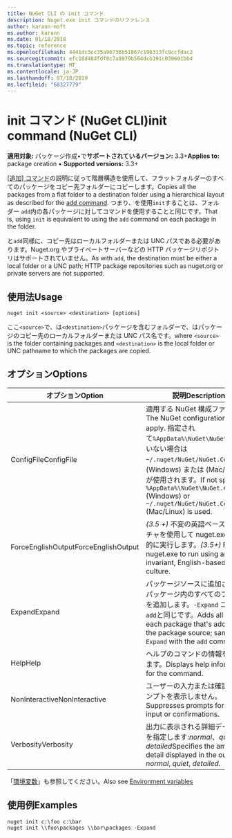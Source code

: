 ```yaml
---
title: NuGet CLI の init コマンド
description: Nuget.exe init コマンドのリファレンス
author: karann-msft
ms.author: karann
ms.date: 01/18/2018
ms.topic: reference
ms.openlocfilehash: 4441dc3cc35a96736b51867c196313fc9ccfdac2
ms.sourcegitcommit: efc18d484fdf0c7a8979b564dcb191c030601bb4
ms.translationtype: MT
ms.contentlocale: ja-JP
ms.lasthandoff: 07/18/2019
ms.locfileid: "68327779"
---
```

# <a name="init-command-nuget-cli"></a><span data-ttu-id="9e644-103">init コマンド (NuGet CLI)</span><span class="sxs-lookup"><span data-stu-id="9e644-103">init command (NuGet CLI)</span></span>

<span data-ttu-id="9e644-104">**適用対象:** パッケージ作成&bullet;で**サポートされているバージョン:** 3.3+</span><span class="sxs-lookup"><span data-stu-id="9e644-104">**Applies to:** package creation &bullet; **Supported versions:** 3.3+</span></span>

<span data-ttu-id="9e644-105">[[追加] コマンド](cli-ref-add.md)の説明に従って階層構造を使用して、フラットフォルダーのすべてのパッケージをコピー先フォルダーにコピーします。</span><span class="sxs-lookup"><span data-stu-id="9e644-105">Copies all the packages from a flat folder to a destination folder using a hierarchical layout as described for the [add command](cli-ref-add.md).</span></span> <span data-ttu-id="9e644-106">つまり、を使用`init`することは、フォルダー `add`内の各パッケージに対してコマンドを使用することと同じです。</span><span class="sxs-lookup"><span data-stu-id="9e644-106">That is, using `init` is equivalent to using the `add` command on each package in the folder.</span></span>

<span data-ttu-id="9e644-107">と`add`同様に、コピー先はローカルフォルダーまたは UNC パスである必要があります。Nuget.org やプライベートサーバーなどの HTTP パッケージリポジトリはサポートされていません。</span><span class="sxs-lookup"><span data-stu-id="9e644-107">As with `add`, the destination must be either a local folder or a UNC path; HTTP package repositories such as nuget.org or private servers are not supported.</span></span>

## <a name="usage"></a><span data-ttu-id="9e644-108">使用法</span><span class="sxs-lookup"><span data-stu-id="9e644-108">Usage</span></span>

```cli
nuget init <source> <destination> [options]
```

<span data-ttu-id="9e644-109">ここ`<source>`で、は`<destination>`パッケージを含むフォルダーで、はパッケージのコピー先のローカルフォルダーまたは UNC パス名です。</span><span class="sxs-lookup"><span data-stu-id="9e644-109">where `<source>` is the folder containing packages and `<destination>` is the local folder or UNC pathname to which the packages are copied.</span></span>

## <a name="options"></a><span data-ttu-id="9e644-110">オプション</span><span class="sxs-lookup"><span data-stu-id="9e644-110">Options</span></span>

| <span data-ttu-id="9e644-111">オプション</span><span class="sxs-lookup"><span data-stu-id="9e644-111">Option</span></span> | <span data-ttu-id="9e644-112">説明</span><span class="sxs-lookup"><span data-stu-id="9e644-112">Description</span></span> |
| --- | --- |
| <span data-ttu-id="9e644-113">ConfigFile</span><span class="sxs-lookup"><span data-stu-id="9e644-113">ConfigFile</span></span> | <span data-ttu-id="9e644-114">適用する NuGet 構成ファイル。</span><span class="sxs-lookup"><span data-stu-id="9e644-114">The NuGet configuration file to apply.</span></span> <span data-ttu-id="9e644-115">指定されて`%AppData%\NuGet\NuGet.Config`いない場合は`~/.nuget/NuGet/NuGet.Config` 、(Windows) または (Mac/Linux) が使用されます。</span><span class="sxs-lookup"><span data-stu-id="9e644-115">If not specified, `%AppData%\NuGet\NuGet.Config` (Windows) or `~/.nuget/NuGet/NuGet.Config` (Mac/Linux) is used.</span></span>|
| <span data-ttu-id="9e644-116">ForceEnglishOutput</span><span class="sxs-lookup"><span data-stu-id="9e644-116">ForceEnglishOutput</span></span> | <span data-ttu-id="9e644-117">*(3.5 +)* 不変の英語ベースのカルチャを使用して nuget.exe を強制的に実行します。</span><span class="sxs-lookup"><span data-stu-id="9e644-117">*(3.5+)* Forces nuget.exe to run using an invariant, English-based culture.</span></span> |
| <span data-ttu-id="9e644-118">Expand</span><span class="sxs-lookup"><span data-stu-id="9e644-118">Expand</span></span> | <span data-ttu-id="9e644-119">パッケージソースに追加された各パッケージ内のすべてのファイルを追加します。`-Expand` コマンド`add`と同じです。</span><span class="sxs-lookup"><span data-stu-id="9e644-119">Adds all files in each package that's added to the package source; same as `-Expand` with the `add` command.</span></span> |
| <span data-ttu-id="9e644-120">Help</span><span class="sxs-lookup"><span data-stu-id="9e644-120">Help</span></span> | <span data-ttu-id="9e644-121">ヘルプのコマンドの情報を表示します。</span><span class="sxs-lookup"><span data-stu-id="9e644-121">Displays help information for the command.</span></span> |
| <span data-ttu-id="9e644-122">NonInteractive</span><span class="sxs-lookup"><span data-stu-id="9e644-122">NonInteractive</span></span> | <span data-ttu-id="9e644-123">ユーザーの入力または確認のプロンプトを表示しません。</span><span class="sxs-lookup"><span data-stu-id="9e644-123">Suppresses prompts for user input or confirmations.</span></span> |
| <span data-ttu-id="9e644-124">Verbosity</span><span class="sxs-lookup"><span data-stu-id="9e644-124">Verbosity</span></span> | <span data-ttu-id="9e644-125">出力に表示される詳細データの量を指定します:*normal*、*quiet*、*detailed*</span><span class="sxs-lookup"><span data-stu-id="9e644-125">Specifies the amount of detail displayed in the output: *normal*, *quiet*, *detailed*.</span></span> |

<span data-ttu-id="9e644-126">「[環境変数](cli-ref-environment-variables.md)」も参照してください。</span><span class="sxs-lookup"><span data-stu-id="9e644-126">Also see [Environment variables](cli-ref-environment-variables.md)</span></span>

## <a name="examples"></a><span data-ttu-id="9e644-127">使用例</span><span class="sxs-lookup"><span data-stu-id="9e644-127">Examples</span></span>

```cli
nuget init c:\foo c:\bar
nuget init \\foo\packages \\bar\packages -Expand
```
